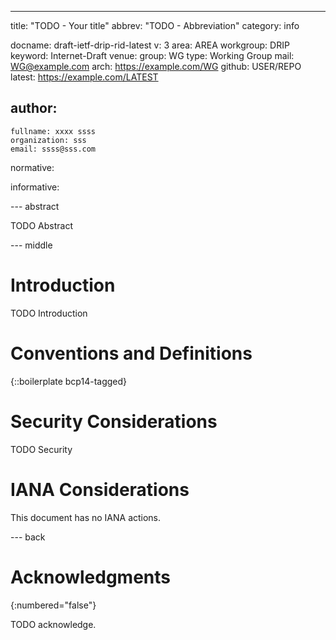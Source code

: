 ---
title: "TODO - Your title"
abbrev: "TODO - Abbreviation"
category: info

docname: draft-ietf-drip-rid-latest
v: 3
area: AREA
workgroup: DRIP
keyword: Internet-Draft
venue:
  group: WG
  type: Working Group
  mail: WG@example.com
  arch: https://example.com/WG
  github: USER/REPO
  latest: https://example.com/LATEST

author:
 -
    fullname: xxxx ssss
    organization: sss
    email: ssss@sss.com

normative:

informative:


--- abstract

TODO Abstract


--- middle

# Introduction

TODO Introduction


# Conventions and Definitions

{::boilerplate bcp14-tagged}


# Security Considerations

TODO Security


# IANA Considerations

This document has no IANA actions.


--- back

# Acknowledgments
{:numbered="false"}

TODO acknowledge.

